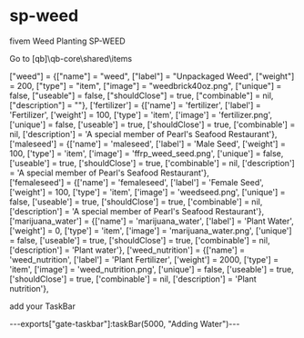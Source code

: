 # sp-weed
fivem Weed Planting 
SP-WEED

Go to [qb]\qb-core\shared\items

["weed"] 				       = {["name"] = "weed", 			 	  	      ["label"] = "Unpackaged Weed", 	   ["weight"] = 200, 	  ["type"] = "item", 		["image"] = "weedbrick40oz.png", 				      ["unique"] = false, 	  ["useable"] = false, 	["shouldClose"] = true,      ["combinable"] = nil,   ["description"] = ""},
['fertilizer'] 			 	 	 = {['name'] = 'fertilizer', 				['label'] = 'Fertilizer',			['weight'] = 100, 		['type'] = 'item', 		['image'] = 'fertilizer.png', 			['unique'] = false,    ['useable'] = true, 	   ['shouldClose'] = true,	   ['combinable'] = nil,   ['description'] = 'A special member of Pearl\'s Seafood Restaurant'},	
['maleseed'] 			 	 	 = {['name'] = 'maleseed', 					['label'] = 'Male Seed', 			['weight'] = 100, 		['type'] = 'item', 		['image'] = 'ffrp_weed_seed.png', 			['unique'] = false,    ['useable'] = true, 	   ['shouldClose'] = true,	   ['combinable'] = nil,   ['description'] = 'A special member of Pearl\'s Seafood Restaurant'},	
['femaleseed'] 			 	 	 = {['name'] = 'femaleseed', 				['label'] = 'Female Seed', 			['weight'] = 100, 		['type'] = 'item', 		['image'] = 'weedseed.png', 			['unique'] = false,    ['useable'] = true, 	   ['shouldClose'] = true,	   ['combinable'] = nil,   ['description'] = 'A special member of Pearl\'s Seafood Restaurant'},	
['marijuana_water'] 			 	 = {['name'] = 'marijuana_water', 			    	['label'] = 'Plant Water', 				['weight'] = 0, 		['type'] = 'item', 		['image'] = 'marijuana_water.png', 					['unique'] = false, 	['useable'] = true, 	['shouldClose'] = true,	  		['combinable'] = nil,   ['description'] = 'Plant water'},
['weed_nutrition'] 				 = {['name'] = 'weed_nutrition', 			    ['label'] = 'Plant Fertilizer', 		['weight'] = 2000, 		['type'] = 'item', 		['image'] = 'weed_nutrition.png', 		['unique'] = false, 	['useable'] = true, 	['shouldClose'] = true,	   ['combinable'] = nil,   ['description'] = 'Plant nutrition'},

add your TaskBar


---exports["gate-taskbar"]:taskBar(5000, "Adding Water")---
